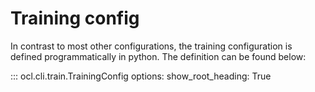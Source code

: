 # Training config

In contrast to most other configurations, the training configuration is defined
programmatically in python.  The definition can be found below:

::: ocl.cli.train.TrainingConfig
    options:
      show_root_heading: True
